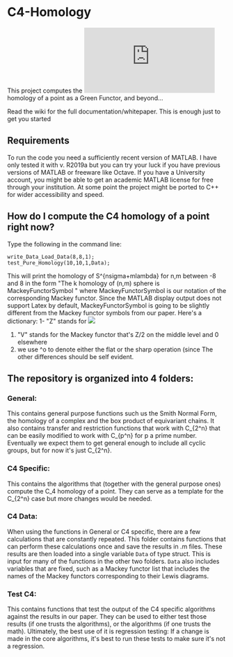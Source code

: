 # C4-Homology
This project computes the ![](https://latex.codecogs.com/svg.latex?RO(C_4)) homology of a point as a Green Functor, and beyond...
 
Read the wiki for the full documentation/whitepaper. This is enough just to get you started

## Requirements
To run the code you need a sufficiently recent version of MATLAB.
 I have only tested it with v. R2019a but you can try your luck if you have previous versions of MATLAB or freeware like Octave. 
 If you have a University account, you might be able to get an academic MATLAB license for free through your institution.
 At some point the project might be ported to C++ for wider accessibility and speed.

## How do I compute the C4 homology of a point right now?
Type the following in the command line:

```
write_Data_Load_Data(8,8,1);
test_Pure_Homology(10,10,1,Data);
```

This will print the homology of S^{nsigma+mlambda} for n,m between -8 and 8 in the form "The k homology of (n,m) sphere is MackeyFunctorSymbol " where MackeyFunctorSymbol is our notation of the corresponding Mackey functor.
Since the MATLAB display output does not support Latex by default, MackeyFunctorSymbol is going to be slightly different from the Mackey functor symbols from our paper. Here's a dictionary:
1- "Z" stands for <img src="https://latex.codecogs.com/gif.latex?O_t=\text {\mathbb Z}" /> 


 1. "V" stands for the Mackey functor that's Z/2 on the middle level and 0 elsewhere  
 2. we use ^o to denote either the flat or the sharp operation (since 
The other differences should be self evident.

## The repository is organized into 4 folders:

### General: 
This contains general purpose functions such us the Smith Normal Form, the homology of a complex and the box product of equivariant chains. It also contains transfer and restriction functions that work with C_{2^n} that can be easily modified to work with  C_{p^n} for p a prime number. Eventually we expect them to get general enough to include all cyclic groups, but for now it's just C_{2^n}.

### C4 Specific: 
This contains the algorithms that (together with the general purpose ones) compute the C_4 homology of a point. They can serve as a template for the C_{2^n} case but more changes would be needed.

### C4 Data: 
When using the functions in General or C4 specific, there are a few calculations that are constantly repeated. This folder contains functions that can perform these calculations once and save the results in .m files. These results are then loaded into a single variable ```Data``` of type struct. This is input for many of the functions in the other two folders. ```Data``` also includes variables that are fixed, such as a Mackey functor list that includes the names of the Mackey functors corresponding to their Lewis diagrams. 

### Test C4:
This contains functions that test the output of the C4 specific algorithms against the results in our paper. They can be used to either test those results (if one trusts the algorithms), or the algorithms (if one trusts the math). Ultimately, the best use of it is regression testing: If a change is made in the core algorithms, it's best to run these tests to make sure it's not a regression. 
